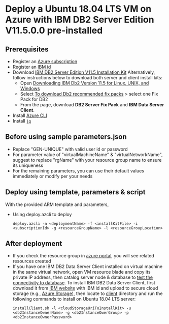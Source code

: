 # Deploy a Ubuntu 18.04 LTS VM on Azure with IBM DB2 Server Edition V11.5.0.0 pre-installed

## Prerequisites
 - Register an [Azure subscription](https://azure.microsoft.com/en-us/)
 - Register an [IBM id](https://idaas.iam.ibm.com/idaas/mtfim/sps/authsvc?PolicyId=urn:ibm:security:authentication:asf:basicldapuser)
 - Download [IBM DB2 Server Edition V11.5 Installation Kit](https://www.ibm.com/account/reg/sg-en/signup?formid=urx-33669) Alternatively, follow instructions below to download both server and client install kits:
   - Open [Downloading IBM Db2 Version 11.5 for Linux, UNIX, and Windows](https://www.ibm.com/support/pages/downloading-ibm-db2-version-115-linux-unix-and-windows)
   - Select [To download Db2 recommended fix packs](https://www.ibm.com/support/pages/node/360045) > select one Fix Pack for DB2
   - From the page, download **DB2 Server Fix Pack** and **IBM Data Server Client**.
 - Install [Azure CLI](https://docs.microsoft.com/cli/azure/install-azure-cli?view=azure-cli-latest)
 - Install [`jq`](https://stedolan.github.io/jq/download/)

 ## Before using sample parameters.json
 - Replace "GEN-UNIQUE" with valid user id or password
 - For parameter value of "virtualMachineName" & "virtualNetworkName", suggest to replace "rgName" with your resource group name to ensure its uniqueness
 - For the remaining parameters, you can use their default values immediately or modify per your needs
 
 ## Deploy using template, parameters & script
 With the provided ARM template and parameters, 
 - Using deploy.azcli to deploy
     ```
     deploy.azcli -n <deploymentName> -f <installKitFile> -i <subscriptionId> -g <resourceGroupName> -l <resourceGroupLocation>
     ```

## After deployment
- If you check the resource group in [azure portal](https://portal.azure.com/), you will see related resources created
- If you have one IBM DB2 Data Server Client installed on virtual machine in the same virtual network, open VM resource blade and copy its private IP address, then catalog server node & database to [test the connectivity to database](https://www.ibm.com/support/knowledgecenter/en/SSEPGG_11.5.0/com.ibm.swg.im.dbclient.install.doc/doc/t0070357.html). To install IBM DB2 Data Server Client, first download it from [IBM website](https://www-01.ibm.com/marketing/iwm/iwm/web/download.do?source=swg-idsc97&transactionid=456003434&pageType=urx&S_PKG=linuxamd) with IBM id and upload to secure cloud storage (e.g., [Azure Storage](https://azure.microsoft.com/en-us/services/storage/)), then locate to [client](https://github.com/majguo/arm-ubuntu-db2/tree/master/client) directory and run the following commands to install on Ubuntu 18.04 LTS server:
    ```
    installClient.sh -l <cloudStorageUriToInstallKit> -u <db2InstanceOwnerName> -g <db2InstanceOwerGroup> -p <db2InstanceOwnerPassword>
    ```
